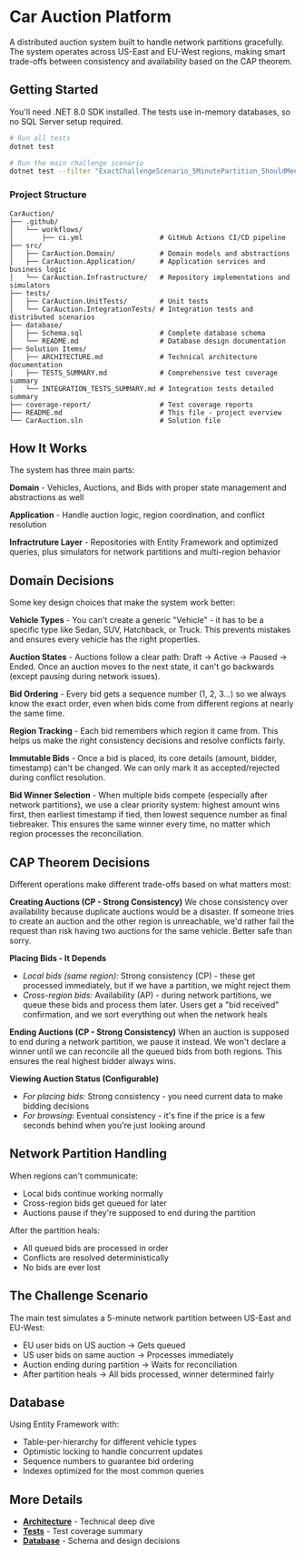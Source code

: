 # Car Auction Platform

A distributed auction system built to handle network partitions gracefully. The system operates across US-East and EU-West regions, making smart trade-offs between consistency and availability based on the CAP theorem.

## Getting Started

You'll need .NET 8.0 SDK installed. The tests use in-memory databases, so no SQL Server setup required.

```bash
# Run all tests
dotnet test

# Run the main challenge scenario
dotnet test --filter "ExactChallengeScenario_5MinutePartition_ShouldMeetAllRequirements"
```

### Project Structure

```
CarAuction/
├── .github/
│   └── workflows/
│       ├── ci.yml                   # GitHub Actions CI/CD pipeline
├── src/
│   ├── CarAuction.Domain/           # Domain models and abstractions
│   ├── CarAuction.Application/      # Application services and business logic
│   └── CarAuction.Infrastructure/   # Repository implementations and simulators
├── tests/
│   ├── CarAuction.UnitTests/        # Unit tests
│   └── CarAuction.IntegrationTests/ # Integration tests and distributed scenarios
├── database/
│   ├── Schema.sql                   # Complete database schema
│   └── README.md                    # Database design documentation
├── Solution Items/
│   ├── ARCHITECTURE.md              # Technical architecture documentation
│   ├── TESTS_SUMMARY.md             # Comprehensive test coverage summary
│   └── INTEGRATION_TESTS_SUMMARY.md # Integration tests detailed summary
├── coverage-report/                 # Test coverage reports
├── README.md                        # This file - project overview
└── CarAuction.sln                   # Solution file
```

## How It Works

The system has three main parts:

**Domain** - Vehicles, Auctions, and Bids with proper state management and abstractions as well

**Application** - Handle auction logic, region coordination, and conflict resolution  

**Infractruture Layer** - Repositories with Entity Framework and optimized queries, plus simulators for network partitions and multi-region behavior

## Domain Decisions

Some key design choices that make the system work better:

**Vehicle Types** - You can't create a generic "Vehicle" - it has to be a specific type like Sedan, SUV, Hatchback, or Truck. This prevents mistakes and ensures every vehicle has the right properties.

**Auction States** - Auctions follow a clear path: Draft → Active → Paused → Ended. Once an auction moves to the next state, it can't go backwards (except pausing during network issues).

**Bid Ordering** - Every bid gets a sequence number (1, 2, 3...) so we always know the exact order, even when bids come from different regions at nearly the same time.

**Region Tracking** - Each bid remembers which region it came from. This helps us make the right consistency decisions and resolve conflicts fairly.

**Immutable Bids** - Once a bid is placed, its core details (amount, bidder, timestamp) can't be changed. We can only mark it as accepted/rejected during conflict resolution.

**Bid Winner Selection** - When multiple bids compete (especially after network partitions), we use a clear priority system: highest amount wins first, then earliest timestamp if tied, then lowest sequence number as final tiebreaker. This ensures the same winner every time, no matter which region processes the reconciliation.

## CAP Theorem Decisions

Different operations make different trade-offs based on what matters most:

**Creating Auctions (CP - Strong Consistency)**
We chose consistency over availability because duplicate auctions would be a disaster. If someone tries to create an auction and the other region is unreachable, we'd rather fail the request than risk having two auctions for the same vehicle. Better safe than sorry.

**Placing Bids - It Depends**
- *Local bids (same region):* Strong consistency (CP) - these get processed immediately, but if we have a partition, we might reject them
- *Cross-region bids:* Availability (AP) - during network partitions, we queue these bids and process them later. Users get a "bid received" confirmation, and we sort everything out when the network heals

**Ending Auctions (CP - Strong Consistency)**
When an auction is supposed to end during a network partition, we pause it instead. We won't declare a winner until we can reconcile all the queued bids from both regions. This ensures the real highest bidder always wins.

**Viewing Auction Status (Configurable)**
- *For placing bids:* Strong consistency - you need current data to make bidding decisions
- *For browsing:* Eventual consistency - it's fine if the price is a few seconds behind when you're just looking around

## Network Partition Handling

When regions can't communicate:
- Local bids continue working normally
- Cross-region bids get queued for later
- Auctions pause if they're supposed to end during the partition

After the partition heals:
- All queued bids are processed in order
- Conflicts are resolved deterministically
- No bids are ever lost

## The Challenge Scenario

The main test simulates a 5-minute network partition between US-East and EU-West:

- EU user bids on US auction → Gets queued
- US user bids on same auction → Processes immediately  
- Auction ending during partition → Waits for reconciliation
- After partition heals → All bids processed, winner determined fairly

## Database

Using Entity Framework with:
- Table-per-hierarchy for different vehicle types
- Optimistic locking to handle concurrent updates
- Sequence numbers to guarantee bid ordering
- Indexes optimized for the most common queries

## More Details

- **[Architecture](https://github.com/fabiomurilogabriel/car-auction/blob/main/Solution%20Items/ARCHITECTURE.md)** - Technical deep dive
- **[Tests](https://github.com/fabiomurilogabriel/car-auction/blob/main/Solution%20Items/TESTS_SUMMARY.md)** - Test coverage summary
- **[Database](https://github.com/fabiomurilogabriel/car-auction/tree/main/database)** - Schema and design decisions
